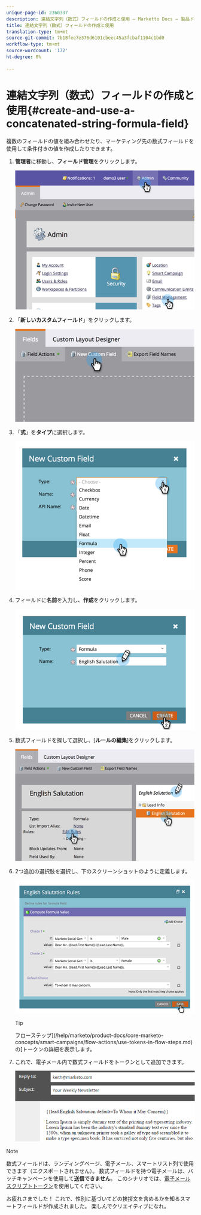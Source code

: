 ```yaml
---
unique-page-id: 2360337
description: 連結文字列（数式）フィールドの作成と使用 — Marketto Docs — 製品ドキュメント
title: 連結文字列（数式）フィールドの作成と使用
translation-type: tm+mt
source-git-commit: 7b18fee7e376d6101cbeec45a3fcbaf1104c1bd0
workflow-type: tm+mt
source-wordcount: '172'
ht-degree: 0%

---
```



# 連結文字列（数式）フィールドの作成と使用{#create-and-use-a-concatenated-string-formula-field}

複数のフィールドの値を組み合わせたり、マーケティング先の数式フィールドを使用して条件付きの値を作成したりできます。

1. **管理者**&#x200B;に移動し、**フィールド管理**&#x200B;をクリックします。

   ![](assets/image2014-9-19-9-3a44-3a58.png)

1. 「**新しいカスタムフィールド**」をクリックします。

   ![](assets/image2014-9-19-9-3a45-3a8.png)

1. 「**式**」を&#x200B;**タイプ**&#x200B;に選択します。

   ![](assets/image2014-9-19-9-3a45-3a17.png)

1. フィールドに&#x200B;**名前**&#x200B;を入力し、**作成**&#x200B;をクリックします。

   ![](assets/image2014-9-19-9-3a46-3a0.png)

1. 数式フィールドを探して選択し、[**ルールの編集**]をクリックします。

   ![](assets/image2014-9-19-9-3a46-3a13.png)

1. 2つ追加の選択肢を選択し、下のスクリーンショットのように定義します。

   ![](assets/image2014-9-19-9-3a46-3a25.png)

   >[!TIP]
   >
   >フローステップ](/help/marketo/product-docs/core-marketo-concepts/smart-campaigns/flow-actions/use-tokens-in-flow-steps.md)の[トークンの詳細を表示します。

1. これで、電子メール内で数式フィールドをトークンとして追加できます。

   ![](assets/seven.png)

>[!NOTE]
>
>数式フィールドは、ランディングページ、電子メール、スマートリスト列で使用できます（エクスポートされません）。 数式フィールドを持つ電子メールは、バッチキャンペーンを使用して&#x200B;**送信できません**。 このシナリオでは、[電子メールスクリプトトークン](/help/marketo/product-docs/email-marketing/general/using-tokens/create-an-email-script-token.md)を使用してください。

お疲れさまでした！ これで、性別に基づいてどの挨拶文を含めるかを知るスマートフィールドが作成されました。 楽しんでクリエイティブになれ。
